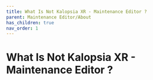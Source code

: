 ```yaml
---
title: What Is Not Kalopsia XR - Maintenance Editor ?
parent: Maintenance Editor/About
has_children: true
nav_order: 1
---
```


# **What Is Not Kalopsia XR - Maintenance Editor ?**
